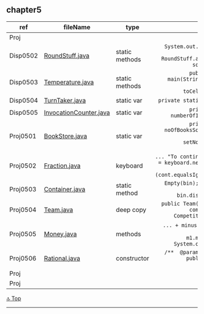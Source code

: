 chapter5
---
[top]: topOfThePage

ref | fileName | type | shown
--- | --- | --- | ---:
Proj | [  ](  ) |  | ``
Disp0502 | [ RoundStuff.java ]( chapter5/src/RoundStuff.java )      | static methods | `System.out.println("has an area of " + RoundStuff.area(radius) + " square inches.");`
Disp0503 | [ Temperature.java ]( chapter5/src/Temperature.java )    | static methods | `public static void main(String[] args) { ...  degreesC = toCelsius(degreesF);`
Disp0504 | [ TurnTaker.java ]( chapter5/src/TurnTaker )             | static var | `private static int turn = 0;`
Disp0505 | [ InvocationCounter.java ]( chapter5/src/InvocationCounter.java ) | static var | `private static int numberOfInvocations = 0;`
Proj0501 | [ BookStore.java ]( chapter5/src/BookStore.java )        | static var | `private static int noOfBooksSold = 0;``public static void setNoOfBooksSold(int currSold) {`
Proj0502 | [ Fraction.java ]( chapter5/src/Fraction.java )          | keyboard | `... "To continue: 'Y'?");cont = keyboard.next();toContinue = (cont.equalsIgnoreCase("Y"));`
Proj0503 | [ Container.java ]( chapter5/src/Container.java )        | static method | `Empty(bin); Transfer(tank, bin, 80); bin.displayQuantity();`
Proj0504 | [ Team.java ]( chapter5/src/Team.java )                  | deep copy| `public Team(Team obj) { ... competition1 = new Competition(obj.comp...` 
Proj0505 | [ Money.java ]( chapter5/src/Money.java )                | methods | `... + minus(m1, m2));` `... + m1.minus(m2));` `m1.minusThisBy(m2); System.out.println(m1);`
Proj0506 | [ Rational.java ]( chapter5/src/Rational.java )          | constructor | `/**  @param wholeNumber */ public Rational(int wholeNumber) {` 
Proj | [  ](  ) |  | ``
Proj | [  ](  ) |  | ``

[:top: Top](#top)

---
